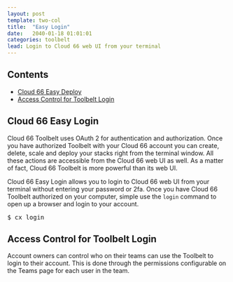 ```yaml
---
layout: post
template: two-col
title:  "Easy Login"
date:   2040-01-18 01:01:01
categories: toolbelt
lead: Login to Cloud 66 web UI from your terminal
---
```


<h2>Contents</h2>
<ul class="page-toc">
    <li>
        <a href="#about">Cloud 66 Easy Deploy</a>
    </li>
	<li>
		<a href="#access-control-for-toolbelt-login">Access Control for Toolbelt Login</a>
	</li>
</ul>

<h2 id="about">Cloud 66 Easy Login</h2>
<p>
Cloud 66 Toolbelt uses OAuth 2 for authentication and authorization. Once you have authorized Toolbelt with your Cloud 66 account you can create, delete, scale and deploy your stacks right from the terminal window. All these actions are accessible from the Cloud 66 web UI as well. As a matter of fact, Cloud 66 Toolbelt is more powerful than its web UI.</p>

<p>
Cloud 66 Easy Login allows you to login to Cloud 66 web UI from your terminal without entering your password or 2fa. Once you have Cloud 66 Toolbelt authorized on your computer, simple use the <code>login</code> command to open up a browser and login to your account.
</p>
<p>
<kbd>$ cx login</kbd>
</p>

<h2 id="access-control-for-toolbelt-login">Access Control for Toolbelt Login</h2>
<p>Account owners can control who on their teams can use the Toolbelt to login to their account. This is done through the permissions configurable on the Teams page for each user in the team.</p>
